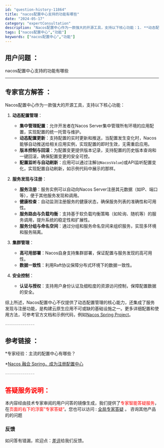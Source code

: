 ```yaml
---
id: "question-history-11864"
title: "nacos配置中心支持的功能有哪些"
date: "2024-05-17"
category: "expertConsultation"
description: "Nacos配置中心作为一款强大的开源工具，支持以下核心功能：1. **动态配置管理**：   - **集中管理配置**：允许开发者在Nacos Server集中管理所有环境的应用配置，实现配置的统一托管与维护。   - **动态配置更新**：支持配置的实时更新和推送，当配置发生变化时，Nacos能够"
tags: ["nacos配置中心","功能"]
keywords: ["nacos配置中心","功能"]
---
```


## 用户问题 ： 
 nacos配置中心支持的功能有哪些  

---------------
## 专家官方解答 ：

Nacos配置中心作为一款强大的开源工具，支持以下核心功能：

1. **动态配置管理**：
   - **集中管理配置**：允许开发者在Nacos Server集中管理所有环境的应用配置，实现配置的统一托管与维护。
   - **动态配置更新**：支持配置的实时更新和推送，当配置发生变化时，Nacos能够自动推送给相关应用实例，实现配置的即时生效，无需重启应用。
   - **版本控制与回滚**：为配置变更提供版本记录，支持配置的历史版本查询和一键回滚，确保配置变更的安全可控。
   - **配置监听与自动刷新**：应用可以通过注解(`@NacosValue`)或API监听配置变化，实现配置自动刷新，如示例代码中展示的那样。

2. **服务发现与注册**：
   - **服务注册**：服务实例可以自动向Nacos Server注册其元数据（如IP、端口等），便于其他服务发现和调用。
   - **健康检查**：自动监测注册服务的健康状态，确保服务列表的准确性和可用性。
   - **服务路由与负载均衡**：支持基于软负载均衡策略（如轮询、随机等）的服务调用，提升系统的稳定性和扩展性。
   - **服务分组与命名空间**：通过分组和服务命名空间来组织服务，实现多环境和服务隔离。

3. **集群管理**：
   - **高可用部署**：Nacos自身支持集群部署，保证配置与服务发现的高可用性。
   - **数据一致性**：利用Raft协议保障分布式环境下的数据一致性。

4. **安全控制**：
   - **认证与授权**：支持用户身份认证及细粒度的资源访问控制，保障配置数据的安全。

综上所述，Nacos配置中心不仅提供了动态配置管理的核心能力，还集成了服务发现与注册功能，是构建云原生应用不可或缺的基础设施之一。更多详细配置和使用方法，可参考官方文档和示例代码，例如[Nacos Spring Project](https://github.com/nacos-group/nacos-spring-project/wiki/Nacos-Spring-Project-0.3.1-%E6%96%B0%E5%8A%9F%E8%83%BD%E4%BD%BF%E7%94%A8%E6%89%8B%E5%86%8C)。


<font color="#949494">---------------</font> 


## 参考链接 ：

*专家经验：主流的配置中心有哪些？ 
 
 *[Nacos 融合 Spring，成为注册配置中心](https://nacos.io/docs/latest/ecology/use-nacos-with-spring)


 <font color="#949494">---------------</font> 
 


## <font color="#FF0000">答疑服务说明：</font> 

本内容经由技术专家审阅的用户问答的镜像生成，我们提供了<font color="#FF0000">专家智能答疑服务</font>，在<font color="#FF0000">页面的右下的浮窗”专家答疑“</font>。您也可以访问 : [全局专家答疑](https://answer.opensource.alibaba.com/docs/intro) 。 咨询其他产品的的问题

### 反馈
如问答有错漏，欢迎点：[差评](https://ai.nacos.io/user/feedbackByEnhancerGradePOJOID?enhancerGradePOJOId=13830)给我们反馈。
